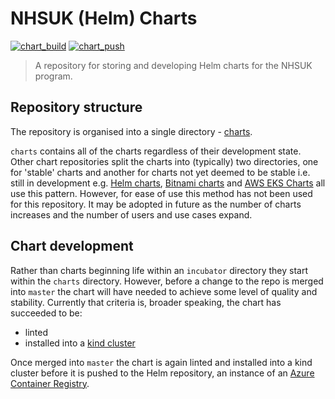 # NHSUK (Helm) Charts

[![chart_build](https://github.com/nhsuk/nhsuk-charts/workflows/chart_build/badge.svg)](https://github.com/nhsuk/nhsuk-charts/actions?query=workflow%3Achart_build)
[![chart_push](https://github.com/nhsuk/nhsuk-charts/workflows/chart_push/badge.svg)](https://github.com/nhsuk/nhsuk-charts/actions?query=workflow%3Achart_push)

> A repository for storing and developing Helm charts for the NHSUK program.

## Repository structure

The repository is organised into a single directory - [charts](./charts).

`charts` contains all of the charts regardless of their development state.
Other chart repositories split the charts into (typically) two directories, one
for 'stable' charts and another for charts not yet deemed to be stable i.e.
still in development e.g. [Helm charts](https://github.com/helm/charts),
[Bitnami charts](https://github.com/bitnami/charts) and
[AWS EKS Charts](https://github.com/aws/eks-charts) all use this pattern.
However, for ease of use this method has not been used for this repository. It
may be adopted in future as the number of charts increases and the number of
users and use cases expand.

## Chart development

Rather than charts beginning life within an `incubator` directory they start
within the `charts` directory. However, before a change to the repo is merged
into `master` the chart will have needed to achieve some level of quality and
stability. Currently that criteria is, broader speaking, the chart has
succeeded to be:
* linted
* installed into a [kind cluster](https://kind.sigs.k8s.io/)

Once merged into `master` the chart is again linted and installed into a kind
cluster before it is pushed to the Helm repository, an instance of an
[Azure Container Registry](https://docs.microsoft.com/en-us/azure/container-registry/).
